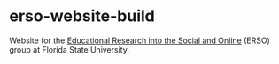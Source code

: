 # erso-website-build

Website for the [Educational Research into the Social and Online](https://erso-group.github.io/) (ERSO) group at Florida State University.
